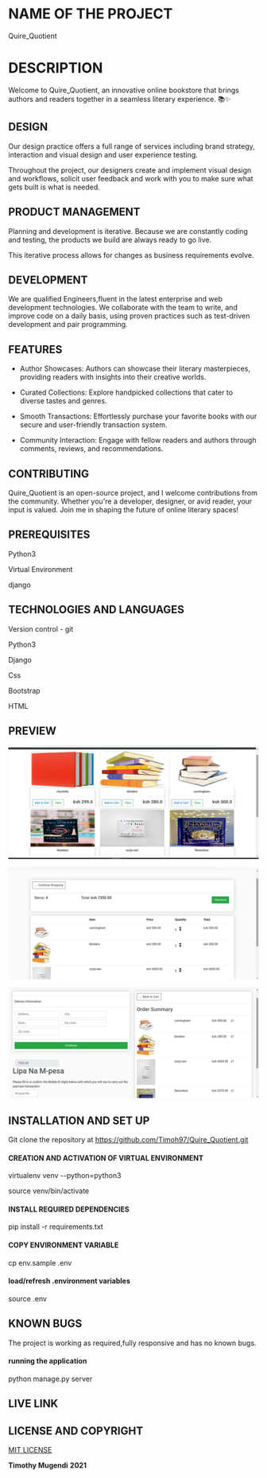 # NAME OF THE PROJECT
Quire_Quotient

# DESCRIPTION
Welcome to Quire_Quotient, an innovative online bookstore that brings authors and readers together in a seamless literary experience. 📚✨

## DESIGN
Our design practice offers a full range of services including brand strategy, interaction and visual design and user experience testing.

Throughout the project, our designers create and implement visual design and workflows, solicit user feedback and work with you to make sure what gets built is what is needed.

## PRODUCT MANAGEMENT
Planning and development is iterative. Because we are constantly coding and testing, the products we build are always ready to go live. 

This iterative process allows for changes as business requirements evolve.

## DEVELOPMENT
We are qualified Engineers,fluent in the latest enterprise and web development technologies.
We collaborate with the team to write, and improve code on a daily basis, using proven practices such as test-driven development and pair programming.

## FEATURES

- Author Showcases: Authors can showcase their literary masterpieces, providing readers with insights into their creative worlds.

- Curated Collections: Explore handpicked collections that cater to diverse tastes and genres.

- Smooth Transactions: Effortlessly purchase your favorite books with our secure and user-friendly transaction system.

- Community Interaction: Engage with fellow readers and authors through comments, reviews, and recommendations.

## CONTRIBUTING
Quire_Quotient is an open-source project, and I welcome contributions from the community. Whether you're a developer, designer, or avid reader, your input is valued. Join me in shaping the future of online literary spaces!

## PREREQUISITES
Python3

Virtual Environment

django

## TECHNOLOGIES AND LANGUAGES

Version control - git 

Python3

Django

Css 

Bootstrap

HTML

## PREVIEW

![Books Page](https://github.com/Timoh97/Quire_Quotient/blob/master/static/Images/Home.jpg)

![Cart Total](https://github.com/Timoh97/Quire_Quotient/blob/master/static/Images/cart.jpg)

![Checkout Page](https://github.com/Timoh97/Quire_Quotient/blob/master/static/Images/checkout.jpg)


## INSTALLATION AND SET UP

Git clone the repository at https://github.com/Timoh97/Quire_Quotient.git


#### CREATION AND ACTIVATION OF VIRTUAL ENVIRONMENT

virtualenv venv --python=python3

source venv/bin/activate

#### INSTALL REQUIRED DEPENDENCIES

pip install -r requirements.txt

#### COPY ENVIRONMENT VARIABLE

cp env.sample .env

#### load/refresh .environment variables

source .env

## KNOWN BUGS
The project is working as required,fully responsive and has no known bugs.

#### running the application

python manage.py server

## LIVE LINK

 ## LICENSE AND COPYRIGHT
 <a href="https://github.com/Timoh97/Quire_Quotient/blob/master/LICENSE" target="_blank">MIT LICENSE</a>

  **Timothy Mugendi** **2021**